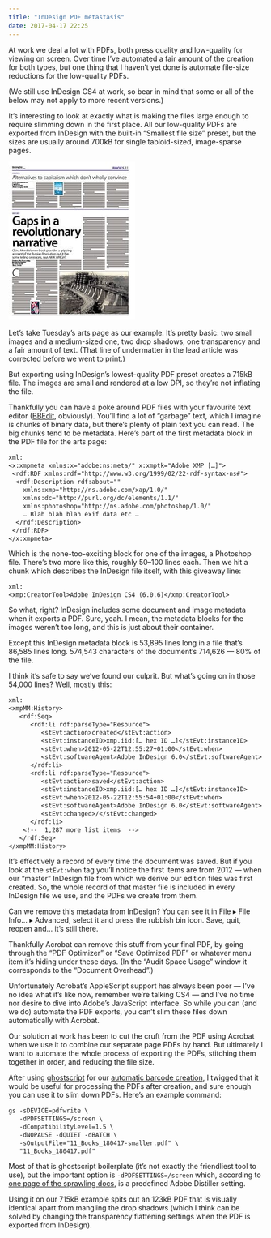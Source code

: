 ```yaml
---
title: "InDesign PDF metastasis"
date: 2017-04-17 22:25
---
```


At work we deal a lot with PDFs, both press quality and low-quality for viewing on screen. Over time I’ve automated a fair amount of the creation for both types, but one thing that I haven’t yet done is automate file-size reductions for the low-quality PDFs.

(We still use InDesign CS4 at work, so bear in mind that some or all of the below may not apply to more recent versions.)

It’s interesting to look at exactly what is making the files large enough to require slimming down in the first place. All our low-quality PDFs are exported from InDesign with the built-in “Smallest file size” preset, but the sizes are usually around 700kB for single tabloid-sized, image-sparse pages.

<img src="/images/2017-04-17-arts-full.jpg"
     class="pull-right"
     alt="A low-quality image of a Morning Star arts page.">

Let’s take Tuesday’s arts page as our example. It’s pretty basic: two small images and a medium-sized one, two drop shadows, one transparency and a fair amount of text. (That line of undermatter in the lead article was corrected before we went to print.)

But exporting using InDesign’s lowest-quality PDF preset creates a 715kB file. The images are small and rendered at a low DPI, so they’re not inflating the file.

Thankfully you can have a poke around PDF files with your favourite text editor ([BBEdit][], obviously). You’ll find a lot of “garbage” text, which I imagine is chunks of binary data, but there’s plenty of plain text you can read. The big chunks tend to be metadata. Here’s part of the first metadata block in the PDF file for the arts page:

[BBEdit]: http://www.barebones.com/products/bbedit/

    xml:
    <x:xmpmeta xmlns:x="adobe:ns:meta/" x:xmptk="Adobe XMP […]">
     <rdf:RDF xmlns:rdf="http://www.w3.org/1999/02/22-rdf-syntax-ns#">
      <rdf:Description rdf:about=""
        xmlns:xmp="http://ns.adobe.com/xap/1.0/"
        xmlns:dc="http://purl.org/dc/elements/1.1/"
        xmlns:photoshop="http://ns.adobe.com/photoshop/1.0/"
        … Blah blah blah exif data etc …
      </rdf:Description>
     </rdf:RDF>
    </x:xmpmeta>

Which is the none-too-exciting block for one of the images, a Photoshop file. There’s two more like this, roughly 50–100 lines each. Then we hit a chunk which describes the InDesign file itself, with this giveaway line:

    xml:
    <xmp:CreatorTool>Adobe InDesign CS4 (6.0.6)</xmp:CreatorTool>

So what, right? InDesign includes some document and image metadata when it exports a PDF. Sure, yeah. I mean, the metadata blocks for the images weren’t too long, and this is just about their container.

Except this InDesign metadata block is 53,895 lines long in a file that’s 86,585 lines long. 574,543 characters of the document’s 714,626 — 80% of the file.

I think it’s safe to say we’ve found our culprit. But what’s going on in those 54,000 lines? Well, mostly this:

    xml:
    <xmpMM:History>
       <rdf:Seq>
          <rdf:li rdf:parseType="Resource">
             <stEvt:action>created</stEvt:action>
             <stEvt:instanceID>xmp.iid:[… hex ID …]</stEvt:instanceID>
             <stEvt:when>2012-05-22T12:55:27+01:00</stEvt:when>
             <stEvt:softwareAgent>Adobe InDesign 6.0</stEvt:softwareAgent>
          </rdf:li>
          <rdf:li rdf:parseType="Resource">
             <stEvt:action>saved</stEvt:action>
             <stEvt:instanceID>xmp.iid:[… hex ID …]</stEvt:instanceID>
             <stEvt:when>2012-05-22T12:55:54+01:00</stEvt:when>
             <stEvt:softwareAgent>Adobe InDesign 6.0</stEvt:softwareAgent>
             <stEvt:changed>/</stEvt:changed>
          </rdf:li>
        <!--  1,287 more list items  -->
       </rdf:Seq>
    </xmpMM:History>

It’s effectively a record of every time the document was saved. But if you look at the `stEvt:when` tag you’ll notice the first items are from 2012 — when our “master” InDesign file from which we derive our edition files was first created. So, the whole record of that master file is included in every InDesign file we use, and the PDFs we create from them.

Can we remove this metadata from InDesign? You can see it in <span class="osx-menu">File ▸ File Info… ▸ Advanced</span>, select it and press the rubbish bin icon. Save, quit, reopen and… it’s still there.

Thankfully Acrobat can remove this stuff from your final PDF, by going through the “PDF Optimizer” or “Save Optimized PDF” or whatever menu item it’s hiding under these days. (In the “Audit Space Usage” window it corresponds to the “Document Overhead”.)

Unfortunately Acrobat’s AppleScript support has always been poor — I’ve no idea what it’s like now, remember we’re talking CS4 — and I’ve no time nor desire to dive into Adobe’s JavaScript interface. So while you can (and we do) automate the PDF exports, you can’t slim these files down automatically with Acrobat.

Our solution at work has been to cut the cruft from the PDF using Acrobat when we use it to combine our separate page PDFs by hand. But ultimately I want to automate the whole process of exporting the PDFs, stitching them together in order, and reducing the file size.

After using [ghostscript][] for our [automatic barcode creation][barcode], I twigged that it would be useful for processing the PDFs after creation, and sure enough you can use it to slim down PDFs. Here’s an example command:

[ghostscript]: https://ghostscript.com
[barcode]: https://github.com/ppps/ms-barcode

    gs -sDEVICE=pdfwrite \
       -dPDFSETTINGS=/screen \
       -dCompatibilityLevel=1.5 \
       -dNOPAUSE -dQUIET -dBATCH \
       -sOutputFile="11_Books_180417-smaller.pdf" \
       "11_Books_180417.pdf"

Most of that is ghostscript boilerplate (it’s not exactly the friendliest tool to use), but the important option is `-dPDFSETTINGS=/screen` which, according to [one page of the sprawling docs][pdfsettings], is a predefined Adobe Distiller setting.

[pdfsettings]: https://ghostscript.com/doc/9.14/Ps2pdf.htm#Options

Using it on our 715kB example spits out an 123kB PDF that is visually identical apart from mangling the drop shadows (which I think can be solved by changing the transparency flattening settings when the PDF is exported from InDesign).
